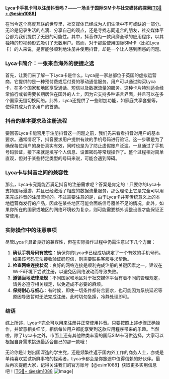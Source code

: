 **Lyca卡手机卡可以注册抖音吗？——一场关于国际SIM卡与社交媒体的探索[[TG💪+ @esim1088](https://t.me/s/esim1088)]**

在当今这个高度互联的世界里，社交媒体已经成为人们生活中不可或缺的一部分。无论是记录生活的点滴、分享自己的观点，还是寻找志同道合的朋友，社交媒体平台都为我们提供了无限的可能性。其中，抖音作为一款风靡全球的应用程序，以其独特的短视频形式吸引了无数用户。然而，对于那些使用国际SIM卡（比如Lyca卡）的人来说，是否能够顺利地注册并使用抖音，却是一个让人感到困惑的问题。

### Lyca卡简介：一张来自海外的便捷之选

首先，让我们来了解一下Lyca卡是什么。Lyca是一家总部位于英国的虚拟运营商，它提供的是一种预付费或后付费的移动通信服务。用户可以通过购买Lyca卡，在多个国家和地区享受通话、短信以及数据流量的服务。这种卡片特别适合经常旅行或者需要长期居住在国外的人士，因为它支持多种语言界面，并且可以在多个国家无缝切换网络。此外，Lyca还提供了一些附加功能，如家庭共享套餐等，使得其成为许多用户的首选。

### 抖音的基本要求及注册流程

要回答Lyca卡能否用于注册抖音这一问题之前，我们先来看看抖音对用户的基本要求。通常情况下，抖音要求用户提供有效的手机号码进行验证。这一步骤是为了确保每位用户的身份真实有效，同时也是为了防止虚假账户泛滥。一旦通过了手机号码验证，接下来就是填写个人信息、设置密码等常规操作了。整个过程相对简单直观，但对于某些特定类型的号码来说，可能会遇到障碍。

### Lyca卡与抖音之间的兼容性

那么，Lyca卡究竟能否满足抖音的注册需求呢？答案是肯定的！只要你的Lyca卡支持国际漫游，并且已经激活了相应的数据流量服务，那么理论上它是完全可以用来完成抖音的注册流程的。不过需要注意的是，由于Lyca卡并非传统意义上的本地运营商发行的产品，因此在某些地区可能会面临信号覆盖不足的情况。此外，如果你所在的国家或地区的网络环境较为复杂，则可能需要额外调整设置才能保证正常使用。

### 实际操作中的注意事项

尽管Lyca卡具备良好的兼容性，但在实际操作过程中仍需注意以下几个方面：

1. **确认手机号码有效性**：确保你的Lyca卡已经成功绑定了一个有效的手机号码。如果该号码无法接收验证码短信，则需要联系客服寻求帮助。
2. **检查网络连接状况**：良好的网络连接是顺利完成注册的关键因素之一。建议在Wi-Fi环境下尝试注册，以避免因网络波动而导致失败。
3. **遵循当地法律法规**：不同国家和地区对于社交媒体平台有着不同的管理规定，请务必遵守相关规定，以免造成不必要的麻烦。
4. **保持耐心与细心**：有时候，即使一切条件都符合要求，也可能因为系统延迟等原因导致暂时无法完成注册。此时切勿急躁，冷静处理即可。

### 结语

综上所述，Lyca卡完全可以用来注册并正常使用抖音。只要按照上述步骤正确操作，并留意相关细节，相信每位用户都能享受到这款应用程序带来的乐趣。当然啦，除了Lyca卡之外，市面上还有其他种类丰富的国际SIM卡可供选择，大家可以根据自身需求挑选最适合自己的那一款哦！

无论你是计划出国深造的学生党，还是频繁往返于国内外工作的商务人士，亦或是单纯喜欢尝试新鲜事物的探索者，Lyca卡都会是你旅途中值得信赖的好伙伴。最后再次提醒大家，记得关注我们的官方账号【@esim1088】获取更多实用信息吧！[[TG💪+ @esim1088](https://t.me/s/esim1088) ![Image](https://i.postimg.cc/4NQfJmqS/Snipaste-2025-05-13-00-14-12.png)]